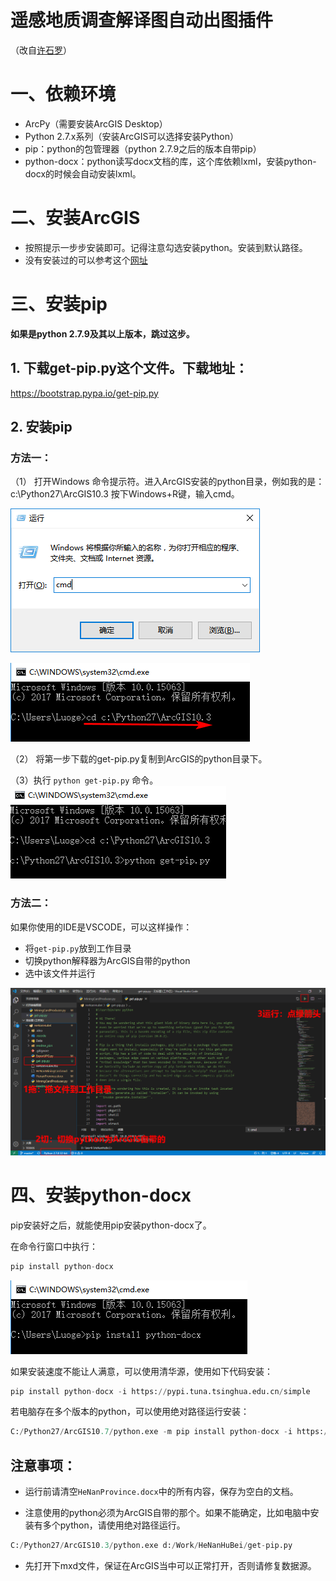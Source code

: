 # 遥感地质调查解译图自动出图插件

（改自[许石罗](https://gitee.com/xushiluo/HeNanMiningCard/tree/master/)）

# 一、依赖环境
- ArcPy（需要安装ArcGIS Desktop）
- Python 2.7.x系列（安装ArcGIS可以选择安装Python）
- pip：python的包管理器（python 2.7.9之后的版本自带pip）
- python-docx：python读写docx文档的库，这个库依赖lxml，安装python-docx的时候会自动安装lxml。

# 二、安装ArcGIS
- 按照提示一步步安装即可。记得注意勾选安装python。安装到默认路径。
- 没有安装过的可以参考这个[网址](https://www.jb51.net/softs/682047.html#downintro2)

# 三、安装pip
**如果是python 2.7.9及其以上版本，跳过这步。**

## 1. 下载get-pip.py这个文件。下载地址：
https://bootstrap.pypa.io/get-pip.py

## 2. 安装pip
### 方法一：

（1） 打开Windows 命令提示符。进入ArcGIS安装的python目录，例如我的是：c:\Python27\ArcGIS10.3
按下Windows+R键，输入cmd。

![cmd](./readme_pics/20170622111514.png)

![cd](./readme_pics/20170622112617.png)

（2） 将第一步下载的get-pip.py复制到ArcGIS的python目录下。

（3）执行 `python get-pip.py` 命令。
![python-pip](./readme_pics/20170622112819.png)

### 方法二：

如果你使用的IDE是VSCODE，可以这样操作：

- 将`get-pip.py`放到工作目录
- 切换python解释器为ArcGIS自带的python
- 选中该文件并运行

![在VSCODE中直接运行](./readme_pics/vscode-install.png)

# 四、安装python-docx

pip安装好之后，就能使用pip安装python-docx了。

在命令行窗口中执行：

```python
pip install python-docx
```

![python-docx](./readme_pics/20170622113141.png)

如果安装速度不能让人满意，可以使用清华源，使用如下代码安装：

```python
pip install python-docx -i https://pypi.tuna.tsinghua.edu.cn/simple
```

若电脑存在多个版本的python，可以使用绝对路径运行安装：

```python
C:/Python27/ArcGIS10.7/python.exe -m pip install python-docx -i https://pypi.tuna.tsinghua.edu.cn/simple
```

## 注意事项：

- 运行前请清空`HeNanProvince.docx`中的所有内容，保存为空白的文档。

- 注意使用的python必须为ArcGIS自带的那个。如果不能确定，比如电脑中安装有多个python，请使用绝对路径运行。

```python
C:/Python27/ArcGIS10.3/python.exe d:/Work/HeNanHuBei/get-pip.py
```
- 先打开下mxd文件，保证在ArcGIS当中可以正常打开，否则请修复数据源。